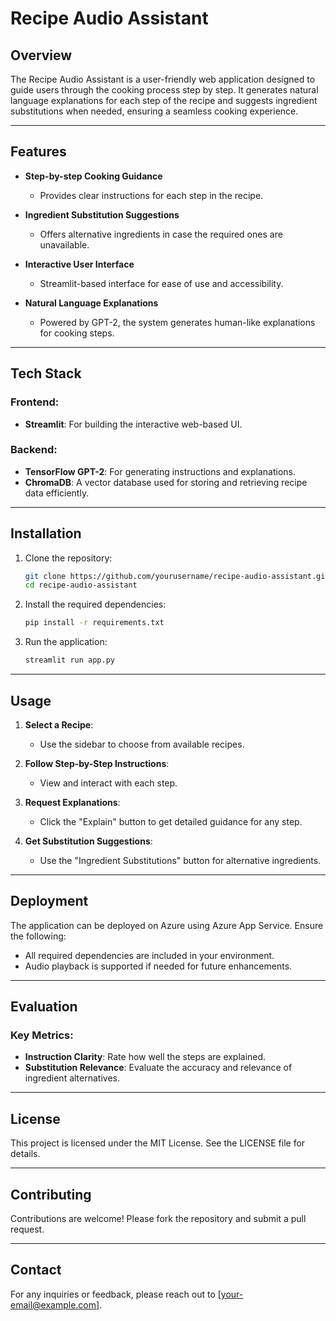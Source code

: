 
# Recipe Audio Assistant

## Overview
The Recipe Audio Assistant is a user-friendly web application designed to guide users through the cooking process step by step. It generates natural language explanations for each step of the recipe and suggests ingredient substitutions when needed, ensuring a seamless cooking experience.

---

## Features

- **Step-by-step Cooking Guidance**
  - Provides clear instructions for each step in the recipe.

- **Ingredient Substitution Suggestions**
  - Offers alternative ingredients in case the required ones are unavailable.

- **Interactive User Interface**
  - Streamlit-based interface for ease of use and accessibility.

- **Natural Language Explanations**
  - Powered by GPT-2, the system generates human-like explanations for cooking steps.

---

## Tech Stack

### Frontend:
- **Streamlit**: For building the interactive web-based UI.

### Backend:
- **TensorFlow GPT-2**: For generating instructions and explanations.
- **ChromaDB**: A vector database used for storing and retrieving recipe data efficiently.

---

## Installation

1. Clone the repository:
   ```bash
   git clone https://github.com/yourusername/recipe-audio-assistant.git
   cd recipe-audio-assistant
   ```

2. Install the required dependencies:
   ```bash
   pip install -r requirements.txt
   ```

3. Run the application:
   ```bash
   streamlit run app.py
   ```

---

## Usage

1. **Select a Recipe**:
   - Use the sidebar to choose from available recipes.

2. **Follow Step-by-Step Instructions**:
   - View and interact with each step.

3. **Request Explanations**:
   - Click the "Explain" button to get detailed guidance for any step.

4. **Get Substitution Suggestions**:
   - Use the "Ingredient Substitutions" button for alternative ingredients.

---

## Deployment

The application can be deployed on Azure using Azure App Service. Ensure the following:
- All required dependencies are included in your environment.
- Audio playback is supported if needed for future enhancements.

---

## Evaluation

### Key Metrics:
- **Instruction Clarity**: Rate how well the steps are explained.
- **Substitution Relevance**: Evaluate the accuracy and relevance of ingredient alternatives.

---

## License
This project is licensed under the MIT License. See the LICENSE file for details.

---

## Contributing
Contributions are welcome! Please fork the repository and submit a pull request.

---

## Contact
For any inquiries or feedback, please reach out to [your-email@example.com].
